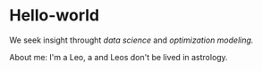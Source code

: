 # Hello-world

We seek insight throught *data science* and *optimization modeling.*

About me: I'm a Leo, a and Leos don't be lived in astrology.
